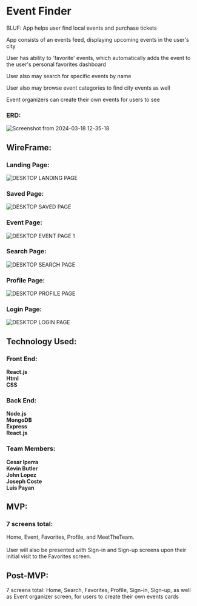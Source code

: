 # Event Finder

BLUF: App helps user find local events and purchase tickets

App consists of an events feed, displaying upcoming events in the user's city

User has ability to 'favorite' events, which automatically adds the event to the user's personal favorites dashboard

User also may search for specific events by name

User also may browse event categories to find city events as well

Event organizers can create their own events for users to see
 
### ERD: </br>
![Screenshot from 2024-03-18 12-35-18](https://github.com/kevinjbutler1994/Group-Project-Events-Frontend/assets/90746521/85c23ca6-41cb-43ae-98f0-76e8e6fb064f)
## WireFrame: </br>
### Landing Page:
![DESKTOP LANDING PAGE](https://github.com/kevinjbutler1994/Group-Project-Events-Frontend/assets/90746521/36736f0c-52b7-4440-b703-d82336a56df9)
### Saved Page: </br>
![DESKTOP SAVED PAGE](https://github.com/kevinjbutler1994/Group-Project-Events-Frontend/assets/90746521/b70eb74c-66a2-432e-b721-1b5f09d8af02)
### Event Page: </br>
![DESKTOP EVENT PAGE 1](https://github.com/kevinjbutler1994/Group-Project-Events-Frontend/assets/90746521/17791f73-afa7-439b-ad2a-3462862de16e)
### Search Page: </br>
![DESKTOP SEARCH PAGE](https://github.com/kevinjbutler1994/Group-Project-Events-Frontend/assets/90746521/193fd64e-516c-494a-a0d7-5d622f152349)
### Profile Page: </br>
![DESKTOP PROFILE PAGE](https://github.com/kevinjbutler1994/Group-Project-Events-Frontend/assets/90746521/eacc32e1-ee50-4f7a-b957-e4ed93dcab65)
### Login Page: </br>
![DESKTOP LOGIN PAGE](https://github.com/kevinjbutler1994/Group-Project-Events-Frontend/assets/90746521/09200f5e-4b5c-4cb2-b57f-d9899d71bec2)



## Technology Used:</br>
### Front End: </br>
<strong>React.js</strong></br>
<strong>Html</strong></br>
<strong>CSS</strong></br>
### Back End: </br>
<strong>Node.js</strong> </br>
<strong>MongoDB</strong> </br>
<strong>Express</strong> </br>
<strong>React.js</strong> </br>
### Team Members: </br>
<strong> Cesar Iperra</strong> </br>
<strong> Kevin Butler</strong> </br>
<strong> John Lopez</strong> </br>
<strong> Joseph Coste</strong> </br>
<strong> Luis Payan</strong> </br>


## MVP: </br>
### 7 screens total: </br> 
Home, Event, Favorites, Profile, and MeetTheTeam. </br>  
User will also be presented with Sign-in and Sign-up screens upon their initial visit to the Favorites screen. </br>

## Post-MVP:

7 screens total: Home, Search, Favorites, Profile, Sign-in, Sign-up, as well as Event organizer screen, for users to create their own events cards
